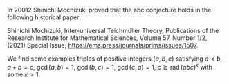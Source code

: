 In 20012 Shinichi Mochizuki proved that the abc conjecture holds in the following historical paper:

Shinichi Mochizuki, Inter-universal Teichmüller Theory, Publications of the Research Institute for Mathematical Sciences, Volume 57, Number 1/2, (2021) Special Issue, https://ems.press/journals/prims/issues/1507.

We find some examples triples of positive integers $(a,b,c)$ satisfying $a{<}b$, $a+b=c$, $\operatorname{gcd}(a,b)=1$, $\operatorname{gcd}(b,c)=1$, $\operatorname{gcd}(c,a)=1$, $c\geqq\operatorname{rad}(abc)^\kappa$ with some $\kappa>1$.
